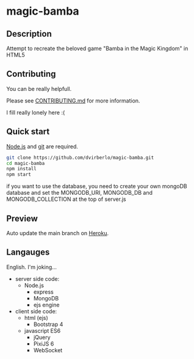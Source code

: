 # magic-bamba
## Description
Attempt to recreate the beloved game "Bamba in the Magic Kingdom" in HTML5

## Contributing
You can be really helpfull.

Please see [CONTRIBUTING.md](CONTRIBUTING.md) for more information.

I fill really lonely here :(

## Quick start
[Node.js](https://nodejs.org/en/download/) and [git](https://git-scm.com/downloads) are required.
```sh
git clone https://github.com/dvirberlo/magic-bamba.git
cd magic-bamba
npm install
npm start
```

if you want to use the database, you need to create your own mongoDB database and set the MONGODB_URI, MONGODB_DB and MONGODB_COLLECTION at the top of server.js

## Preview
Auto update the main branch on [Heroku](https://magic-bamba.herokuapp.com).

## Langauges
English.
I'm joking...
- server side code:
    + Node.js
        - express
        + MongoDB
        + ejs engine
- client side code:
    + html (ejs)
        - Bootstrap 4
    + javascript ES6
        - jQuery
        - PixiJS 6
        - WebSocket